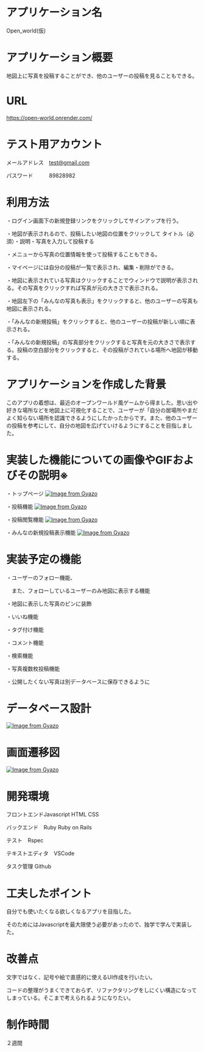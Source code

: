 # アプリケーション名	
Open_world(仮)
# アプリケーション概要
地図上に写真を投稿することができ、他のユーザーの投稿を見ることもできる。
# URL	
https://open-world.onrender.com/
# テスト用アカウント
メールアドレス　test@gmail.com

パスワード　　　89828982
# 利用方法
・ログイン画面下の新規登録リンクをクリックしてサインアップを行う。

・地図が表示されるので、投稿したい地図の位置をクリックして
 タイトル（必須）・説明・写真を入力して投稿する

・メニューから写真の位置情報を使って投稿することもできる。

・マイページには自分の投稿が一覧で表示され、編集・削除ができる。

・地図に表示されている写真はクリックすることでウィンドウで説明が表示される。その写真をクリックすれば写真が元の大きさで表示される。

・地図左下の「みんなの写真も表示」をクリックすると、他のユーザーの写真も地図に表示される。

・「みんなの新規投稿」をクリックすると、他のユーザーの投稿が新しい順に表示される。

・「みんなの新規投稿」の写真部分をクリックすると写真を元の大きさで表示する。投稿の空白部分をクリックすると、その投稿がされている場所へ地図が移動する。

# アプリケーションを作成した背景
このアプリの着想は、最近のオープンワールド風ゲームから得ました。思い出や好きな場所などを地図上に可視化することで、ユーザーが「自分の居場所やまだよく知らない場所を認識できるようにしたかったからです。また、他のユーザーの投稿を参考にして、自分の地図を広げていけるようにすることを目指しました。

# 実装した機能についての画像やGIFおよびその説明※
・トップページ	
[![Image from Gyazo](https://i.gyazo.com/34c6a1f26b8bf4a6cb3ecaf940f2a6b6.jpg)](https://gyazo.com/34c6a1f26b8bf4a6cb3ecaf940f2a6b6)

・投稿機能
[![Image from Gyazo](https://i.gyazo.com/d2499e801796ec3a539c72bfc609be34.jpg)](https://gyazo.com/d2499e801796ec3a539c72bfc609be34)

・投稿閲覧機能
[![Image from Gyazo](https://i.gyazo.com/2353feb12750ef158e4b19f608ab95f0.gif)](https://gyazo.com/2353feb12750ef158e4b19f608ab95f0.gif)

・みんなの新規投稿表示機能
[![Image from Gyazo](https://i.gyazo.com/c829c9746b5ede6d740f0a4920fe28a2.gif)](https://gyazo.com/c829c9746b5ede6d740f0a4920fe28a2.gif)


# 実装予定の機能	
・ユーザーのフォロー機能、

　また、フォローしているユーザーのみ地図に表示する機能

・地図に表示した写真のピンに装飾

・いいね機能

・タグ付け機能

・コメント機能

・検索機能

・写真複数枚投稿機能

・公開したくない写真は別データベースに保存できるように

# データベース設計
[![Image from Gyazo](https://i.gyazo.com/9bb2b89861e5f7b248f9e505a661976f.png)](https://gyazo.com/9bb2b89861e5f7b248f9e505a661976f)

# 画面遷移図
[![Image from Gyazo](https://i.gyazo.com/c4192dc5cb037c520a7f52050feaac30.png)](https://gyazo.com/c4192dc5cb037c520a7f52050feaac30)

# 開発環境
フロントエンドJavascript HTML CSS

バックエンド　Ruby Ruby on Rails

テスト　Rspec

テキストエディタ　VSCode

タスク管理 Github

# 工夫したポイント	
自分でも使いたくなる欲しくなるアプリを目指した。

そのためにはJavascriptを最大限使う必要があったので、独学で学んで実装した。

# 改善点
文字ではなく、記号や絵で直感的に使えるUI作成を行いたい。

コードの整理がうまくできておらず、リファクタリングをしにくい構造になってしまっている。そこまで考えられるようになりたい。

# 制作時間
２週間